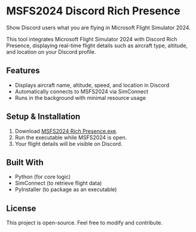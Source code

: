 
# MSFS2024 Discord Rich Presence  

Show Discord users what you are flying in Microsoft Flight Simulator 2024.  

This tool integrates Microsoft Flight Simulator 2024 with Discord Rich Presence, displaying real-time flight details such as aircraft type, altitude, and location on your Discord profile.  

## Features  
- Displays aircraft name, altitude, speed, and location in Discord  
- Automatically connects to MSFS2024 via SimConnect  
- Runs in the background with minimal resource usage  

## Setup & Installation  
1. Download [MSFS2024 Rich Presence.exe](https://github.com/theaeropilot/MSFS2024-Discord-Rich-Presence/blob/main/MSFS2024%20Rich%20Presence.exe).  
2. Run the executable while MSFS2024 is open.  
3. Your flight details will be visible on Discord.  

## Built With  
- Python (for core logic)  
- SimConnect (to retrieve flight data)  
- PyInstaller (to package as an executable)  

## License  
This project is open-source. Feel free to modify and contribute.  


